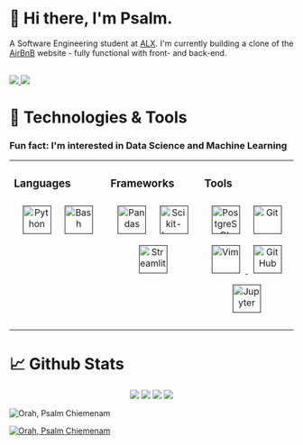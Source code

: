 <!--### Hi there 👋 -->

<!--
**orahpsalm/orahpsalm** is a ✨ _special_ ✨ repository because its `README.md` (this file) appears on your GitHub profile.

Here are some ideas to get you started:

- 🔭 I’m currently working on ...
- 🌱 I’m currently learning ...
- 👯 I’m looking to collaborate on ...
- 🤔 I’m looking for help with ...
- 💬 Ask me about ...
- 📫 How to reach me: ...
- 😄 Pronouns: ...
- ⚡ Fun fact: ...
-->














# 👋 Hi there, I'm Psalm.

<div align="justify">
 A Software Engineering student at <a href="https://www.alxafrica.com/">ALX</a>. I'm currently building a clone of the <a href="airbnb.com">AirBnB</a> website - fully functional with front- and back-end.

<div>
  <br>
  <p>
  <a href="http://twitter.com/orahpsalm">
    <img src="https://img.shields.io/badge/Twitter-1DA1F2?style=for-the-badge&logo=twitter&logoColor=white" />
  </a>
  <a href="https://www.linkedin.com/in/orahpsalm/">
    <img src="https://img.shields.io/badge/LinkedIn-0077B5?style=for-the-badge&logo=linkedin&logoColor=white" />
  </a>
</p>
</div>

# 🔧 Technologies & Tools


### Fun fact: I'm interested in Data Science and Machine Learning

<table><tr><td valign="top" width="34%">

### Languages

<div align="center">  

<a href=""><img style="margin: 10px" src="https://img.shields.io/badge/Python-FFD43B?style=for-the-badge&logo=python&logoColor=blue" alt="Python" height="50" /></a>
<a href=""><img style="margin: 10px" src="https://img.shields.io/badge/GNU%20Bash-4EAA25?style=for-the-badge&logo=GNU%20Bash&logoColor=white" alt="Bash" height="50" /></a>
<!-- 
<a href=""><img style="margin: 10px" src="https://img.icons8.com/color/2x/python.png" alt="Python" height="50" /></a>
<a href="https://developer.mozilla.org"><img style="margin: 10px" src="https://img.icons8.com/color/2x/css3.png" alt="CSS" height="50" /></a>
<a href=""><img style="margin: 10px" Src="https://img.icons8.com/color/2x/html-5.png" alt="HTML" height="50" /></a>
<a href=""><img style="margin: 10px" src="https://img.icons8.com/color/2x/typescript.png" alt="TypeScript" height="50" /></a>

-->
</div>

</td><td valign="top" width="33%">



### Frameworks

<div align="center">   
<a href=""><img style="margin: 10px" Src="https://img.shields.io/badge/Pandas-2C2D72?style=for-the-badge&logo=pandas&logoColor=white" alt="Pandas" height="50" /></a>
<a href=""><img style="margin: 10px" src="https://img.shields.io/badge/scikit_learn-F7931E?style=for-the-badge&logo=scikit-learn&logoColor=white" alt="Scikit-Learn" height="50" />
<a href=""><img style="margin: 10px" src="https://img.shields.io/badge/Streamlit-FF4B4B?style=for-the-badge&logo=Streamlit&logoColor=white" alt="Streamlit" height="50" /></a>
 
</div>

</td><td valign="top" width="33%">

### Tools

<div align="center">

<a href=""><img style="margin: 10px" Src="https://img.shields.io/badge/PostgreSQL-316192?style=for-the-badge&logo=postgresql&logoColor=white" alt="PostgreSQL" height="50" /></a>
<a href=""><img style="margin: 10px" src="https://img.shields.io/badge/GIT-E44C30?style=for-the-badge&logo=git&logoColor=white" alt="Git" height="50" />
<a href=""><img style="margin: 10px" src="https://img.shields.io/badge/VIM-%2311AB00.svg?&style=for-the-badge&logo=vim&logoColor=white" alt="Vim" height="50" />
<a href=""><img style="margin: 10px" Src="https://img.shields.io/badge/GitHub-100000?style=for-the-badge&logo=github&logoColor=white" alt="GitHub" height="50" /></a>
<a href=""><img style="margin: 10px" src="https://img.shields.io/badge/Jupyter-F37626.svg?&style=for-the-badge&logo=Jupyter&logoColor=white" alt="Jupyter" height="50" /></a>
</div>


</td></tr></table>


# 📈 Github Stats

<div align="center">
    <img src="https://github-readme-stats.vercel.app/api?username=orahpsalm&show_icons=true&theme=tokyonight&layout=compact" />
    <img src="http://github-readme-streak-stats.herokuapp.com?user=orahpsalm&theme=tokyonight&date_format=M%20j%5B%2C%20Y%5D">
    <img src="https://github-readme-stats.vercel.app/api/top-langs/?username=orahpsalm&langs_count=8&theme=tokyonight&layout=compact" />
    <img src="https://activity-graph.herokuapp.com/graph?username=orahpsalm&theme=dracula"> 
</div>
<p align="left"> <img src="https://komarev.com/ghpvc/?username=orahpsalm&label=Profile%20views&color=0e75b6&style=flat" alt="Orah, Psalm Chiemenam" /> </p>

<p align="left"> <a href="https://github.com/orahpsalm/github-profile-trophy"><img src="https://github-profile-trophy.vercel.app/?username=orahpsalm" alt="Orah, Psalm Chiemenam " /></a> </p>
